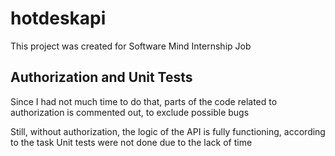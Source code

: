 # hotdeskapi
This project was created for Software Mind Internship Job
## Authorization and Unit Tests

Since I had not much time to do that, parts of the code related to authorization is commented out, to exclude possible bugs

Still, without authorization, the logic of the API is fully functioning, according to the task
Unit tests were not done due to the lack of time
